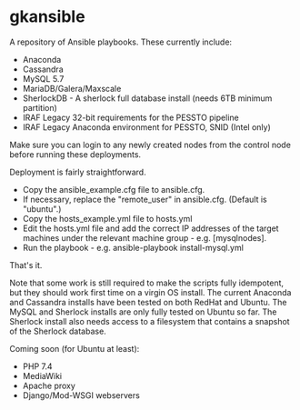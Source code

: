 # gkansible
A repository of Ansible playbooks. These currently include:

* Anaconda
* Cassandra
* MySQL 5.7
* MariaDB/Galera/Maxscale
* SherlockDB - A sherlock full database install (needs 6TB minimum partition)
* IRAF Legacy 32-bit requirements for the PESSTO pipeline
* IRAF Legacy Anaconda environment for PESSTO, SNID (Intel only)


Make sure you can login to any newly created nodes from the control node before running these deployments.

Deployment is fairly straightforward.

* Copy the ansible_example.cfg file to ansible.cfg.
* If necessary, replace the "remote_user" in ansible.cfg. (Default is "ubuntu".)
* Copy the hosts_example.yml file to hosts.yml
* Edit the hosts.yml file and add the correct IP addresses of the target machines under the relevant machine group - e.g. [mysqlnodes].
* Run the playbook - e.g. ansible-playbook install-mysql.yml

That's it.

Note that some work is still required to make the scripts fully idempotent, but they should work first time on a virgin OS install. The current Anaconda and Cassandra installs have been tested on both RedHat and Ubuntu. The MySQL and Sherlock installs are only fully tested on Ubuntu so far.  The Sherlock install also needs access to a filesystem that contains a snapshot of the Sherlock database.

Coming soon (for Ubuntu at least):

* PHP 7.4
* MediaWiki
* Apache proxy
* Django/Mod-WSGI webservers

